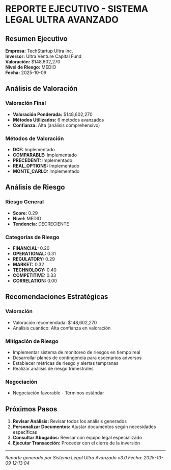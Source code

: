 
# REPORTE EJECUTIVO - SISTEMA LEGAL ULTRA AVANZADO

## Resumen Ejecutivo

**Empresa:** TechStartup Ultra Inc.  
**Inversor:** Ultra Venture Capital Fund  
**Valoración:** $148,602,270  
**Nivel de Riesgo:** MEDIO  
**Fecha:** 2025-10-09

## Análisis de Valoración

### Valoración Final
- **Valoración Ponderada:** $148,602,270
- **Métodos Utilizados:** 6 métodos avanzados
- **Confianza:** Alta (análisis comprehensivo)

### Métodos de Valoración
- **DCF:** Implementado
- **COMPARABLE:** Implementado
- **PRECEDENT:** Implementado
- **REAL_OPTIONS:** Implementado
- **MONTE_CARLO:** Implementado


## Análisis de Riesgo

### Riesgo General
- **Score:** 0.29
- **Nivel:** MEDIO
- **Tendencia:** DECRECIENTE

### Categorías de Riesgo
- **FINANCIAL:** 0.20
- **OPERATIONAL:** 0.31
- **REGULATORY:** 0.29
- **MARKET:** 0.32
- **TECHNOLOGY:** 0.40
- **COMPETITIVE:** 0.33
- **CORRELATION:** 0.00


## Recomendaciones Estratégicas

### Valoración
- Valoración recomendada: $148,602,270
- Análisis cuántico: Alta confianza en valoración


### Mitigación de Riesgo
- Implementar sistema de monitoreo de riesgos en tiempo real
- Desarrollar planes de contingencia para escenarios adversos
- Establecer métricas de riesgo y alertas tempranas
- Realizar análisis de riesgo trimestrales


### Negociación
- Negociación favorable - Términos estándar


## Próximos Pasos

1. **Revisar Análisis:** Revisar todos los análisis generados
2. **Personalizar Documentos:** Ajustar documentos según necesidades específicas
3. **Consultar Abogados:** Revisar con equipo legal especializado
4. **Ejecutar Transacción:** Proceder con el cierre de la inversión

---

*Reporte generado por Sistema Legal Ultra Avanzado v3.0*
*Fecha: 2025-10-09 12:13:04*
